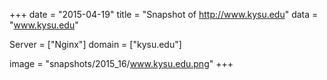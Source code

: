
+++
date = "2015-04-19"
title = "Snapshot of http://www.kysu.edu"
data = "www.kysu.edu"

Server = ["Nginx"]
domain = ["kysu.edu"]

  image = "snapshots/2015_16/www.kysu.edu.png"
+++
#
